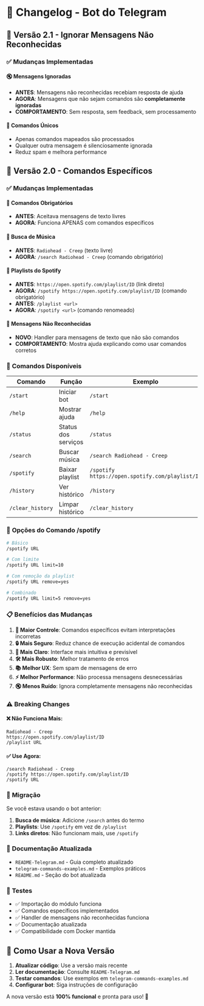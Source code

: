 # 📝 Changelog - Bot do Telegram

## 🔄 Versão 2.1 - Ignorar Mensagens Não Reconhecidas

### ✅ Mudanças Implementadas

#### 🔇 **Mensagens Ignoradas**
- **ANTES**: Mensagens não reconhecidas recebiam resposta de ajuda
- **AGORA**: Mensagens que não sejam comandos são **completamente ignoradas**
- **COMPORTAMENTO**: Sem resposta, sem feedback, sem processamento

#### 🎯 **Comandos Únicos**
- Apenas comandos mapeados são processados
- Qualquer outra mensagem é silenciosamente ignorada
- Reduz spam e melhora performance

## 🔄 Versão 2.0 - Comandos Específicos

### ✅ Mudanças Implementadas

#### 🎯 **Comandos Obrigatórios**
- **ANTES**: Aceitava mensagens de texto livres
- **AGORA**: Funciona APENAS com comandos específicos

#### 🎵 **Busca de Música**
- **ANTES**: `Radiohead - Creep` (texto livre)
- **AGORA**: `/search Radiohead - Creep` (comando obrigatório)

#### 🎵 **Playlists do Spotify**
- **ANTES**: `https://open.spotify.com/playlist/ID` (link direto)
- **AGORA**: `/spotify https://open.spotify.com/playlist/ID` (comando obrigatório)
- **ANTES**: `/playlist <url>` 
- **AGORA**: `/spotify <url>` (comando renomeado)

#### 💬 **Mensagens Não Reconhecidas**
- **NOVO**: Handler para mensagens de texto que não são comandos
- **COMPORTAMENTO**: Mostra ajuda explicando como usar comandos corretos

### 🎯 **Comandos Disponíveis**

| Comando | Função | Exemplo |
|---------|--------|---------|
| `/start` | Iniciar bot | `/start` |
| `/help` | Mostrar ajuda | `/help` |
| `/status` | Status dos serviços | `/status` |
| `/search` | Buscar música | `/search Radiohead - Creep` |
| `/spotify` | Baixar playlist | `/spotify https://open.spotify.com/playlist/ID` |
| `/history` | Ver histórico | `/history` |
| `/clear_history` | Limpar histórico | `/clear_history` |

### 🔧 **Opções do Comando /spotify**

```bash
# Básico
/spotify URL

# Com limite
/spotify URL limit=10

# Com remoção da playlist
/spotify URL remove=yes

# Combinado
/spotify URL limit=5 remove=yes
```

### 📋 **Benefícios das Mudanças**

1. **🎯 Maior Controle**: Comandos específicos evitam interpretações incorretas
2. **🔒 Mais Seguro**: Reduz chance de execução acidental de comandos
3. **📖 Mais Claro**: Interface mais intuitiva e previsível
4. **🛠️ Mais Robusto**: Melhor tratamento de erros
5. **📚 Melhor UX**: Sem spam de mensagens de erro
6. **⚡ Melhor Performance**: Não processa mensagens desnecessárias
7. **🔇 Menos Ruído**: Ignora completamente mensagens não reconhecidas

### ⚠️ **Breaking Changes**

#### ❌ **Não Funciona Mais:**
```
Radiohead - Creep
https://open.spotify.com/playlist/ID
/playlist URL
```

#### ✅ **Use Agora:**
```
/search Radiohead - Creep
/spotify https://open.spotify.com/playlist/ID
/spotify URL
```

### 🔄 **Migração**

Se você estava usando o bot anterior:

1. **Busca de música**: Adicione `/search` antes do termo
2. **Playlists**: Use `/spotify` em vez de `/playlist`
3. **Links diretos**: Não funcionam mais, use `/spotify`

### 📖 **Documentação Atualizada**

- `README-Telegram.md` - Guia completo atualizado
- `telegram-commands-examples.md` - Exemplos práticos
- `README.md` - Seção do bot atualizada

### 🧪 **Testes**

- ✅ Importação do módulo funciona
- ✅ Comandos específicos implementados
- ✅ Handler de mensagens não reconhecidas funciona
- ✅ Documentação atualizada
- ✅ Compatibilidade com Docker mantida

## 🚀 **Como Usar a Nova Versão**

1. **Atualizar código**: Use a versão mais recente
2. **Ler documentação**: Consulte `README-Telegram.md`
3. **Testar comandos**: Use exemplos em `telegram-commands-examples.md`
4. **Configurar bot**: Siga instruções de configuração

A nova versão está **100% funcional** e pronta para uso! 🎉
